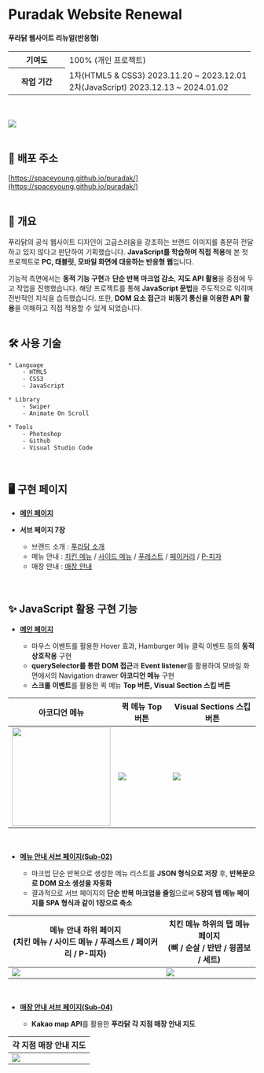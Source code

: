 # Puradak Website Renewal
#### 푸라닭 웹사이트 리뉴얼(반응형)
<table>
  <tr>
    <th width="100">기여도</th>
    <td>100% (개인 프로젝트)</td>
  </tr>
  <tr>
    <th>작업 기간</th>
    <td>1차(HTML5 & CSS3) 2023.11.20 ~ 2023.12.01<br>2차(JavaScript) 2023.12.13 ~ 2024.01.02</td>
  </tr>
</table>
<br>
<br>
<kbd><img src="https://github.com/spaceyoung/puradak/assets/154400292/ff826392-1e45-40bc-b0bf-343d120f7eaf" /></kbd>
<br>
<br>

## 🍗 배포 주소
[https://spaceyoung.github.io/puradak/](https://spaceyoung.github.io/puradak/)
<br>
<br>
## 🔎 개요
푸라닭의 공식 웹사이트 디자인이 고급스러움을 강조하는 브랜드 이미지를 충분히 전달하고 있지 않다고 판단하여 기획했습니다. **JavaScript를 학습하며 직접 적용**해 본 첫 프로젝트로 **PC, 태블릿, 모바일 화면에 대응하는 반응형 웹**입니다.

기능적 측면에서는 **동적 기능 구현**과 **단순 반복 마크업 감소**, **지도 API 활용**을 중점에 두고 작업을 진행했습니다. 해당 프로젝트를 통해 **JavaScript 문법**을 주도적으로 익히며 전반적인 지식을 습득했습니다. 또한, **DOM 요소 접근**과 **비동기 통신을 이용한 API 활용**을 이해하고 직접 적용할 수 있게 되었습니다.
<br>
<br>
## 🛠 사용 기술
```
* Language
    - HTML5
    - CSS3
    - JavaScript

* Library
    - Swiper
    - Animate On Scroll

* Tools
    - Photoshop
    - Github
    - Visual Studio Code
```
<br>

## 🖥 구현 페이지
- **[메인 페이지](https://spaceyoung.github.io/puradak/)**

- **서브 페이지 7장**
  - 브랜드 소개 : [푸라닭 소개](https://spaceyoung.github.io/puradak/sub/sub01-01.html)
  - 메뉴 안내 : [치킨 메뉴](https://spaceyoung.github.io/puradak/sub/sub02-01.html) / [사이드 메뉴](https://spaceyoung.github.io/puradak/sub/sub02-02.html) / [푸레스트](https://spaceyoung.github.io/puradak/sub/sub02-03.html) / [페이커리](https://spaceyoung.github.io/puradak/sub/sub02-04.html) / [P-피자](https://spaceyoung.github.io/puradak/sub/sub02-05.html)
  - 매장 안내 : [매장 안내](https://spaceyoung.github.io/puradak/sub/sub04-01.html)
<br>

## ✨ JavaScript 활용 구현 기능
- **[메인 페이지](https://spaceyoung.github.io/puradak/)**

  - 마우스 이벤트를 활용한 Hover 효과, Hamburger 메뉴 클릭 이벤트 등의 **동적 상호작용** 구현
  - **querySelector를 통한 DOM 접근**과 **Event listener**를 활용하여 모바일 화면에서의 Navigation drawer **아코디언 메뉴** 구현
  - **스크롤 이벤트**를 활용한 퀵 메뉴 **Top 버튼, Visual Section 스킵 버튼**

| 아코디언 메뉴 | 퀵 메뉴 Top 버튼 | Visual Sections 스킵 버튼 |
|---|---|---|
| <kbd><img src="https://github.com/spaceyoung/puradak/assets/154400292/d66ccdb5-2c99-4e03-8645-44be3346a8ed" width="200"/></kbd> | <kbd><img src="https://github.com/spaceyoung/puradak/assets/154400292/c1282201-0c6b-4816-b8fa-0834e7e05065" /></kbd> | <kbd><img src="https://github.com/spaceyoung/puradak/assets/154400292/003a99f1-6412-43dc-ad65-5baafca7a163" /></kbd> |
<br>

- **[메뉴 안내 서브 페이지(Sub-02)](https://spaceyoung.github.io/puradak/sub/sub02-01.html)**

  - 마크업 단순 반복으로 생성한 메뉴 리스트를 **JSON 형식으로 저장** 후, **반복문으로 DOM 요소 생성을 자동화**
  - 결과적으로 서브 페이지의 **단순 반복 마크업을 줄임**으로써 **5장의 탭 메뉴 페이지를 SPA 형식과 같이 1장으로 축소**

| 메뉴 안내 하위 페이지<br>(치킨 메뉴 / 사이드 메뉴 / 푸레스트 / 페이커리 / P-피자) | 치킨 메뉴 하위의 탭 메뉴 페이지<br>(뼈 / 순살 / 반반 / 윙콤보 / 세트) |
|---|---|
| <kbd><img src="https://github.com/spaceyoung/puradak/assets/154400292/66c0f337-efc0-4898-b5fd-6ef044f1f610" /></kbd> | <kbd><img src="https://github.com/spaceyoung/puradak/assets/154400292/9f9428d7-b1c3-4897-b28b-0c2d0d97f9f2" /></kbd> |
<br>

- **[매장 안내 서브 페이지(Sub-04)](https://spaceyoung.github.io/puradak/sub/sub04-01.html)**

  - **Kakao map API**를 활용한 **푸라닭 각 지점 매장 안내 지도**
 
| 각 지점 매장 안내 지도 |
|---|
| <kbd><img src="https://github.com/spaceyoung/puradak/assets/154400292/e1b0391c-531e-4ccd-a6cb-8268748ebe8d"/></kbd> |
